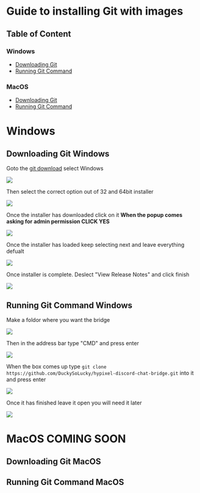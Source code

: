 # Guide to installing Git with images

## Table of Content

### Windows

- [Downloading Git](#downloading-git-windows)
- [Running Git Command](#running-git-command-windows)

### MacOS

- [Downloading Git](#downloading-git-macos)
- [Running Git Command](#running-git-command-macos)

# Windows

## Downloading Git Windows

Goto the [git download](https://git-scm.com/downloads) select Windows

<img src="imgs/git/windows/install/os-select.png">

Then select the correct option out of 32 and 64bit installer

<img src="imgs/git/windows/install/bit-select.png">

Once the installer has downloaded click on it
**When the popup comes asking for admin permission CLICK YES**

<img src="imgs/git/windows/install/installer-select.png">

Once the installer has loaded keep selecting next and leave everything defualt

<img src="imgs/git/windows/install/next-select.png">

Once installer is complete. Deslect "View Release Notes" and click finish

<img src="imgs/git/windows/install/finish-select.png">

## Running Git Command Windows

Make a foldor where you want the bridge

<img src="imgs/git/windows/run/create-run.png">

Then in the address bar type "CMD" and press enter

<img src="imgs/git/windows/run/cmd-run.png">

When the box comes up type `git clone https://github.com/DuckySoLucky/hypixel-discord-chat-bridge.git` into it and press enter

<img src="imgs/git/windows/run/cmd-clone-run.png">

Once it has finished leave it open you will need it later

<img src="imgs/git/windows/run/finished-run.png">

# MacOS COMING SOON

## Downloading Git MacOS

## Running Git Command MacOS
